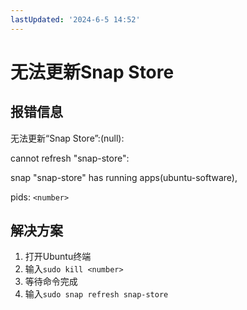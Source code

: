 ```yaml
---
lastUpdated: '2024-6-5 14:52'
---
```


# 无法更新Snap Store

## 报错信息

无法更新“Snap Store”:(null):

cannot refresh "snap-store":

snap "snap-store" has running apps(ubuntu-software),

pids: ```<number>```

## 解决方案

1. 打开Ubuntu终端
2. 输入```sudo kill <number>```
3. 等待命令完成
4. 输入```sudo snap refresh snap-store```
